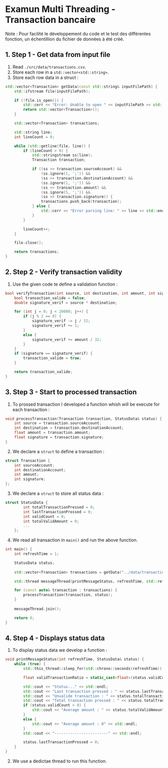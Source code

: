 # Examun Multi Threading - Transaction bancaire

Note : Pour facilité le développement du code et le test des différentes fonction, un échentillion du fichier de données à été créé.

## 1. Step 1 - Get data from input file

1. Read `./src/data/transactions.csv`.
2. Store each row in a `std::vector<std::string>`.
3. Store each row data in a struct :
```c++
std::vector<Transaction> getData(const std::string& inputFilePath) {
    std::ifstream file(inputFilePath);

    if (!file.is_open()) {
        std::cerr << "Error: Unable to open " << inputFilePath << std::endl;
        return std::vector<Transaction>();
    }

    std::vector<Transaction> transactions;

    std::string line;
    int lineCount = 0;

    while (std::getline(file, line)) {
        if (lineCount > 0) {
            std::stringstream ss(line);
            Transaction transaction;

            if ((ss >> transaction.sourceAccount) &&
                (ss.ignore(1, ';')) &&
                (ss >> transaction.destinationAccount) &&
                (ss.ignore(1, ';')) &&
                (ss >> transaction.amount) &&
                (ss.ignore(5, ';')) &&
                (ss >> transaction.signature)) {
                transactions.push_back(transaction);
            } else {
                std::cerr << "Error parsing line: " << line << std::endl;
            }
        }

        lineCount++;
    }

    file.close();

    return transactions;
}
```

## 2. Step 2 - Verify transaction validity

1. Use the given code te define a validation function :
```c++
bool verifyTransaction(int source, int destination, int amount, int signature) {
    bool transaction_valide = false;
    double signature_verif = source * destination;

    for (int j = 0; j < 20000; j++) {
        if (j % 2 == 0) {
            signature_verif -= j / 32;
            signature_verif += 1;
        }
        else {
            signature_verif += amount / 32;
        }
    }
    if (signature == signature_verif) {
        transaction_valide = true;
    }

    return transaction_valide;
}
```

## 3. Step 3 - Start to processed transaction

1. To prossed transaction I developed a function whish will be execute for each transaction :
```c++
void processTransaction(Transaction transaction, StatusData& status) {
    int source = transaction.sourceAccount;
    int destination = transaction.destinationAccount;
    float amount = transaction.amount;
    float signature = transaction.signature;
}
```

2. We declare a `struct` to define a transaction :
```c++
struct Transaction {
    int sourceAccount;
    int destinationAccount;
    int amount;
    int signature;
};
```
3. We declare a `struct` to store all status data :
```c++
struct StatusData {
        int totalTransactionPressed = 0;
        int lastTransactionProssed = 0;
        int validCount = 0;
        int totalValidAmount = 0;
        ...
    };
```

4. We read all transaction in `main()` and run the above function.
```c++
int main() {
    int refreshTime = 1;

    StatusData status;
    
    std::vector<Transaction> transactions = getData("../data/transactions.csv");

    std::thread messageThread(printMessageStatus, refreshTime, std::ref(status));

    for (const auto& transaction : transactions) {
        processTransaction(transaction, status);
    }
    
    messageThread.join();

    return 0;
}
```

## 4. Step 4 - Displays status data

1. To display status data we develop a function :
```c++
void printMessageStatus(int refreshTime, StatusData& status) {
    while (true) {
        std::this_thread::sleep_for(std::chrono::seconds(refreshTime));

        float validTransactionRatio = static_cast<float>(status.validCount) / status.totalTransactionPressed;

        std::cout << "Status..." << std::endl;
        std::cout << "Last transaction prossed : " << status.lastTransactionProssed << std::endl;
        std::cout << "Unvalide transaction : " << status.totalTransactionPressed - status.validCount << " / " << status.totalTransactionPressed << " = "  << validTransactionRatio << "%" <<std::endl;
        std::cout << "Total transaction prossed : " << status.totalTransactionPressed << std::endl;
        if (status.validCount > 0) {
            std::cout << "Average amount : " << status.totalValidAmount / status.validCount << std::endl;
        }
        else {
            std::cout << "Average amount : 0" << std::endl;
        }
        std::cout << "------------------------" << std::endl;

        status.lastTransactionProssed = 0;
    }
}
```

2. We use a dedictae thread to run this function.
